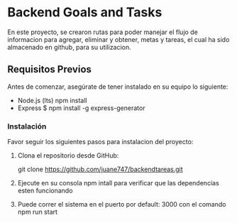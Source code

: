 # Backend Goals and Tasks

En este proyecto, se crearon rutas para poder manejar el flujo de informacion para agregar, eliminar y obtener, metas y tareas, el cual ha sido almacenado en github, para su utilizacion.

## Requisitos Previos

Antes de comenzar, asegúrate de tener instalado en su equipo lo siguiente:

- Node.js (lts)
    npm install
- Express
$ npm install -g express-generator

### Instalación

Favor seguir los siguientes pasos para instalacion del proyecto:

1. Clona el repositorio desde GitHub:

  
   git clone https://github.com/juane747/backendtareas.git

2. Ejecute en su consola npm intall para verificar que las dependencias esten funcionando
3. Puede correr el sistema en el puerto por default: 3000
    con el comando npm run start
